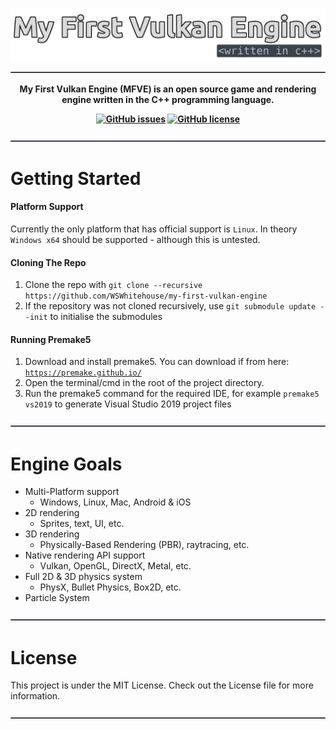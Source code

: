 ![My First Vulkan Engine - Written in C++](https://github.com/WSWhitehouse/my-first-vulkan-engine/blob/main/resources/readme-title.png)
![Seperator](https://github.com/WSWhitehouse/my-first-vulkan-engine/blob/main/resources/readme-seperator.png)

<p align="center">
  <b> 
My First Vulkan Engine (MFVE) is an open source game and rendering engine written in the C++ programming language.
  </b>
</p>

<p align="center">
  <b> 
    <a href="https://github.com/WSWhitehouse/my-first-vulkan-engine/issues"><img alt="GitHub issues" src="https://img.shields.io/github/issues/WSWhitehouse/my-first-vulkan-engine?style=flat-square"></a>
    <a href="https://github.com/WSWhitehouse/my-first-vulkan-engine"><img alt="GitHub license" src="https://img.shields.io/github/license/WSWhitehouse/my-first-vulkan-engine?style=flat-square"></a>
  </b>
</p>

![Seperator](https://github.com/WSWhitehouse/my-first-vulkan-engine/blob/main/resources/readme-seperator.png)

# Getting Started
#### Platform Support
Currently the only platform that has official support is `Linux`. In theory `Windows x64` should be supported - although this is untested.

#### Cloning The Repo
1. Clone the repo with `git clone --recursive https://github.com/WSWhitehouse/my-first-vulkan-engine`
2. If the repository was not cloned recursively, use `git submodule update --init` to initialise the submodules

#### Running Premake5
1. Download and install premake5. You can download if from here: [`https://premake.github.io/`](https://premake.github.io/)
2. Open the terminal/cmd in the root of the project directory.
3. Run the premake5 command for the required IDE, for example `premake5 vs2019` to generate Visual Studio 2019 project files

![Seperator](https://github.com/WSWhitehouse/my-first-vulkan-engine/blob/main/resources/readme-seperator.png)

# Engine Goals
- Multi-Platform support
    -  Windows, Linux, Mac, Android & iOS
- 2D rendering 
    - Sprites, text, UI, etc.
- 3D rendering 
    - Physically-Based Rendering (PBR), raytracing, etc.
- Native rendering API support 
    - Vulkan, OpenGL, DirectX, Metal, etc.
- Full 2D & 3D physics system
    - PhysX, Bullet Physics, Box2D, etc.
- Particle System
 
![Seperator](https://github.com/WSWhitehouse/my-first-vulkan-engine/blob/main/resources/readme-seperator.png)

# License
This project is under the MIT License. Check out the License file for more information.

![Seperator](https://github.com/WSWhitehouse/my-first-vulkan-engine/blob/main/resources/readme-seperator.png)
